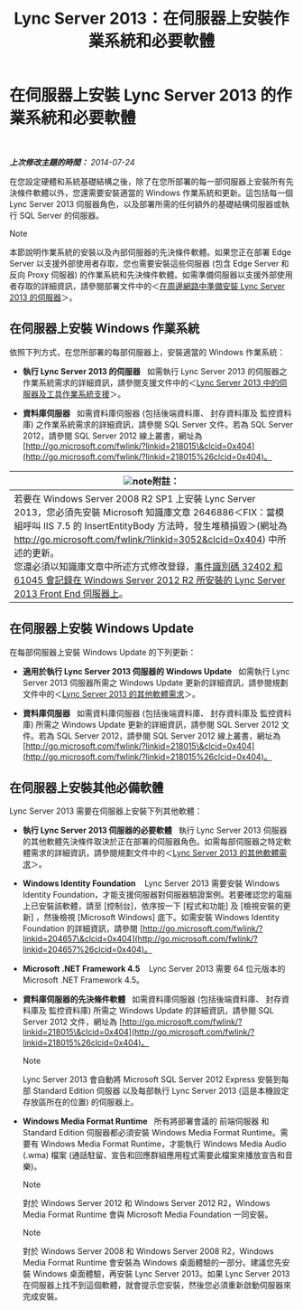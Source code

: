 ﻿---
title: Lync Server 2013：在伺服器上安裝作業系統和必要軟體
TOCTitle: 在伺服器上安裝作業系統和必要軟體
ms:assetid: 055991e0-5aeb-43fc-a7ba-d4b02316d73b
ms:mtpsurl: https://technet.microsoft.com/zh-tw/library/Gg398103(v=OCS.15)
ms:contentKeyID: 49289954
ms.date: 08/10/2015
mtps_version: v=OCS.15
ms.translationtype: HT
---

# 在伺服器上安裝 Lync Server 2013 的作業系統和必要軟體

 

_**上次修改主題的時間：** 2014-07-24_

在您設定硬體和系統基礎結構之後，除了在您所部署的每一部伺服器上安裝所有先決條件軟體以外，您還需要安裝適當的 Windows 作業系統和更新。這包括每一個 Lync Server 2013 伺服器角色，以及部署所需的任何額外的基礎結構伺服器或執行 SQL Server 的伺服器。

> [!NOTE]  
> 本節說明作業系統的安裝以及內部伺服器的先決條件軟體。如果您正在部署 Edge Server 以支援外部使用者存取，您也需要安裝這些伺服器 (包含 Edge Server 和反向 Proxy 伺服器) 的作業系統和先決條件軟體。如需準備伺服器以支援外部使用者存取的詳細資訊，請參閱部署文件中的＜<a href="lync-server-2013-preparing-for-installation-of-servers-in-the-perimeter-network.md">在周邊網路中準備安裝 Lync Server 2013 的伺服器</a>＞。



## 在伺服器上安裝 Windows 作業系統

依照下列方式，在您所部署的每部伺服器上，安裝適當的 Windows 作業系統：

  - **執行 Lync Server 2013 的伺服器**   如需執行 Lync Server 2013 的伺服器之作業系統需求的詳細資訊，請參閱支援文件中的＜[Lync Server 2013 中的伺服器及工具作業系統支援](lync-server-2013-server-and-tools-operating-system-support.md)＞。

  - **資料庫伺服器**   如需資料庫伺服器 (包括後端資料庫、 封存資料庫及 監控資料庫) 之作業系統需求的詳細資訊，請參閱 SQL Server 文件。若為 SQL Server 2012，請參閱 SQL Server 2012 線上叢書，網址為 [http://go.microsoft.com/fwlink/?linkid=218015\&clcid=0x404](http://go.microsoft.com/fwlink/?linkid=218015%26clcid=0x404)。

<table>
<thead>
<tr class="header">
<th><img src="images/Gg398811.note(OCS.15).gif" title="note" alt="note" />附註：</th>
</tr>
</thead>
<tbody>
<tr class="odd">
<td>若要在 Windows Server 2008 R2 SP1 上安裝 Lync Server 2013，您必須先安裝 Microsoft 知識庫文章 2646886＜FIX：當模組呼叫 IIS 7.5 的 InsertEntityBody 方法時，發生堆積損毀＞(網址為 <a href="http://go.microsoft.com/fwlink/?linkid=3052%26clcid=0x404" class="uri">http://go.microsoft.com/fwlink/?linkid=3052&amp;clcid=0x404</a>) 中所述的更新。<br />
您還必須以知識庫文章中所述方式修改登錄，<a href="http://go.microsoft.com/fwlink/p/?linkid=506893">事件識別碼 32402 和 61045 會記錄在 Windows Server 2012 R2 所安裝的 Lync Server 2013 Front End 伺服器上</a>。</td>
</tr>
</tbody>
</table>


## 在伺服器上安裝 Windows Update

在每部伺服器上安裝 Windows Update 的下列更新：

  - **適用於執行 Lync Server 2013 伺服器的 Windows Update**   如需執行 Lync Server 2013 伺服器所需之 Windows Update 更新的詳細資訊，請參閱規劃文件中的＜[Lync Server 2013 的其他軟體需求](lync-server-2013-additional-software-requirements.md)＞。

  - **資料庫伺服器**   如需資料庫伺服器 (包括後端資料庫、 封存資料庫及 監控資料庫) 所需之 Windows Update 更新的詳細資訊，請參閱 SQL Server 2012 文件。若為 SQL Server 2012，請參閱 SQL Server 2012 線上叢書，網址為 [http://go.microsoft.com/fwlink/?linkid=218015\&clcid=0x404](http://go.microsoft.com/fwlink/?linkid=218015%26clcid=0x404)。

## 在伺服器上安裝其他必備軟體

Lync Server 2013 需要在伺服器上安裝下列其他軟體：

  - **執行 Lync Server 2013 伺服器的必要軟體**   執行 Lync Server 2013 伺服器的其他軟體先決條件取決於正在部署的伺服器角色。如需每部伺服器之特定軟體需求的詳細資訊，請參閱規劃文件中的＜[Lync Server 2013 的其他軟體需求](lync-server-2013-additional-software-requirements.md)＞。

  - **Windows Identity Foundation**    Lync Server 2013 需要安裝 Windows Identity Foundation，才能支援伺服器對伺服器驗證案例。若要確認您的電腦上已安裝該軟體，請至 \[控制台\]，依序按一下 \[程式和功能\] 及 \[檢視安裝的更新\] ，然後檢視 \[Microsoft Windows\] 底下。如需安裝 Windows Identity Foundation 的詳細資訊，請參閱 [http://go.microsoft.com/fwlink/?linkid=204657\&clcid=0x404](http://go.microsoft.com/fwlink/?linkid=204657%26clcid=0x404)。

  - **Microsoft .NET Framework 4.5**    Lync Server 2013 需要 64 位元版本的 Microsoft .NET Framework 4.5。

  - **資料庫伺服器的先決條件軟體**   如需資料庫伺服器 (包括後端資料庫、 封存資料庫及 監控資料庫) 所需之 Windows Update 的詳細資訊，請參閱 SQL Server 2012 文件，網址為 [http://go.microsoft.com/fwlink/?linkid=218015\&clcid=0x404](http://go.microsoft.com/fwlink/?linkid=218015%26clcid=0x404)。
    
    > [!NOTE]  
    > Lync Server 2013 會自動將 Microsoft SQL Server 2012 Express 安裝到每部 Standard Edition 伺服器 以及每部執行 Lync Server 2013 (這是本機設定存放區所在的位置) 的伺服器上。
    


  - **Windows Media Format Runtime**   所有將部署會議的 前端伺服器 和 Standard Edition 伺服器都必須安裝 Windows Media Format Runtime。需要有 Windows Media Format Runtime，才能執行 Windows Media Audio (.wma) 檔案 (通話駐留、宣告和回應群組應用程式需要此檔案來播放宣告和音樂)。
    
    > [!NOTE]  
    > 對於 Windows Server 2012 和 Windows Server 2012 R2，Windows Media Format Runtime 會與 Microsoft Media Foundation 一同安裝。
    
    
    > [!NOTE]  
    > 對於 Windows Server 2008 和 Windows Server 2008 R2，Windows Media Format Runtime 會安裝為 Windows 桌面體驗的一部分。建議您先安裝 Windows 桌面體驗，再安裝 Lync Server 2013。如果 Lync Server 2013 在伺服器上找不到這個軟體，就會提示您安裝，然後您必須重新啟動伺服器來完成安裝。
    

